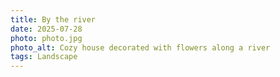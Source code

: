 ```yaml
---
title: By the river
date: 2025-07-28
photo: photo.jpg
photo_alt: Cozy house decorated with flowers along a river
tags: Landscape
---
```

